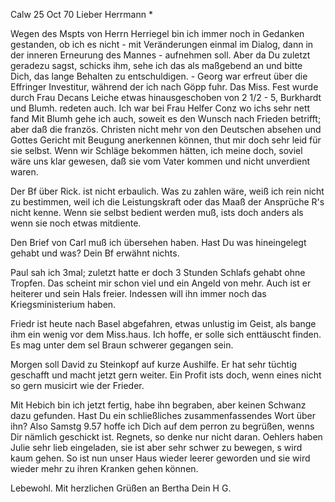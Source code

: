  Calw 25 Oct 70
Lieber Herrmann <Mogl>*

Wegen des Mspts von Herrn Herriegel bin ich immer noch in Gedanken gestanden, ob ich es nicht - mit Veränderungen einmal im Dialog, dann in der inneren Erneurung des Mannes - aufnehmen soll. Aber da Du zuletzt geradezu sagst, schicks ihm, sehe ich das als maßgebend an und bitte Dich, das lange Behalten zu entschuldigen. - Georg war erfreut über die Effringer Investitur, während der ich nach Göpp fuhr. Das Miss. Fest wurde durch Frau Decans Leiche etwas hinausgeschoben von 2 1/2 - 5, Burkhardt und Blumh. redeten auch. Ich war bei Frau Helfer Conz wo ichs sehr nett fand Mit Blumh gehe ich auch, soweit es den Wunsch nach Frieden betrifft; aber daß die französ. Christen nicht mehr von den Deutschen absehen und Gottes Gericht mit Beugung anerkennen können, thut mir doch sehr leid für sie selbst. Wenn wir Schläge bekommen hätten, ich meine doch, soviel wäre uns klar gewesen, daß sie vom Vater kommen und nicht unverdient waren.

Der Bf über Rick. ist nicht erbaulich. Was zu zahlen wäre, weiß ich rein nicht zu bestimmen, weil ich die Leistungskraft oder das Maaß der Ansprüche R's nicht kenne. Wenn sie selbst bedient werden muß, ists doch anders als wenn sie noch etwas mitdiente.

Den Brief von Carl muß ich übersehen haben. Hast Du was hineingelegt gehabt und was? Dein Bf erwähnt nichts.

Paul sah ich 3mal; zuletzt hatte er doch 3 Stunden Schlafs gehabt ohne Tropfen. Das scheint mir schon viel und ein Angeld von mehr. Auch ist er heiterer und sein Hals freier. Indessen will ihn immer noch das Kriegsministerium haben.

Friedr ist heute nach Basel abgefahren, etwas unlustig im Geist, als bange ihm ein wenig vor dem Miss.haus. Ich hoffe, er solle sich enttäuscht finden. Es mag unter dem sel Braun schwerer gegangen sein.

Morgen soll David zu Steinkopf auf kurze Aushilfe. Er hat sehr tüchtig geschafft und macht jetzt gern weiter. Ein Profit ists doch, wenn eines nicht so gern musicirt wie der Frieder.

Mit Hebich bin ich jetzt fertig, habe ihn begraben, aber keinen Schwanz dazu gefunden. Hast Du ein schließliches zusammenfassendes Wort über ihn? 
Also Samstg 9.57 hoffe ich Dich auf dem perron zu begrüßen, wenns Dir nämlich geschickt ist. Regnets, so denke nur nicht daran. Oehlers haben Julie sehr lieb eingeladen, sie ist aber sehr schwer zu bewegen, s wird kaum gehen. So ist nun unser Haus wieder leerer geworden und sie wird wieder mehr zu ihren Kranken gehen können.

 Lebewohl. Mit herzlichen Grüßen an Bertha
 Dein H G.
